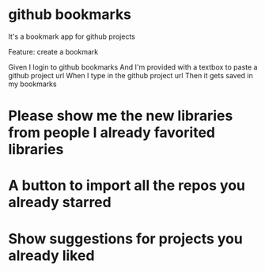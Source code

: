 # github bookmarks

It's a bookmark app for github projects


Feature: create a bookmark

Given I login to github bookmarks
And I'm provided with a textbox to paste a github project url
When I type in the github project url
Then it gets saved in my bookmarks


# Please show me the new libraries from people I already favorited libraries

# A button to import all the repos you already starred

# Show suggestions for projects you already liked

